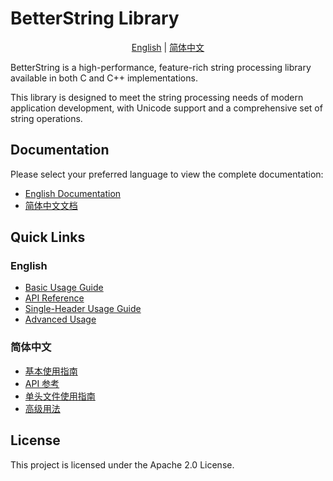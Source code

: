 # BetterString Library

<div align="center">

[English](docs/README_en.md) | [简体中文](docs/README_zh.md)

</div>

BetterString is a high-performance, feature-rich string processing library available in both C and C++ implementations.

This library is designed to meet the string processing needs of modern application development, with Unicode support and a comprehensive set of string operations.

## Documentation

Please select your preferred language to view the complete documentation:

- [English Documentation](docs/README_en.md)
- [简体中文文档](docs/README_zh.md)

## Quick Links

### English

- [Basic Usage Guide](docs/basic_usage_en.md)
- [API Reference](docs/api_reference_en.md)
- [Single-Header Usage Guide](docs/single_header_usage_en.md)
- [Advanced Usage](docs/advanced_usage_en.md)

### 简体中文

- [基本使用指南](docs/basic_usage_zh.md)
- [API 参考](docs/api_reference_zh.md)
- [单头文件使用指南](docs/single_header_usage_zh.md)
- [高级用法](docs/advanced_usage_zh.md)

## License

This project is licensed under the Apache 2.0 License. 
